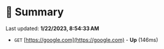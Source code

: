 # 📖 Summary
Last updated: **1/22/2023, 8:54:33 AM**

- `GET` [https://google.com](https://google.com) - **Up** (146ms)
